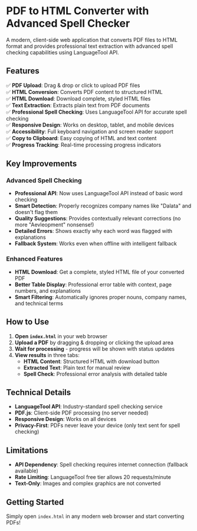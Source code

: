 # PDF to HTML Converter with Advanced Spell Checker

A modern, client-side web application that converts PDF files to HTML format and provides professional text extraction with advanced spell checking capabilities using LanguageTool API.

## Features

✅ **PDF Upload**: Drag & drop or click to upload PDF files  
✅ **HTML Conversion**: Converts PDF content to structured HTML  
✅ **HTML Download**: Download complete, styled HTML files  
✅ **Text Extraction**: Extracts plain text from PDF documents  
✅ **Professional Spell Checking**: Uses LanguageTool API for accurate spell checking  
✅ **Responsive Design**: Works on desktop, tablet, and mobile devices  
✅ **Accessibility**: Full keyboard navigation and screen reader support  
✅ **Copy to Clipboard**: Easy copying of HTML and text content  
✅ **Progress Tracking**: Real-time processing progress indicators  

## Key Improvements

### Advanced Spell Checking
- **Professional API**: Now uses LanguageTool API instead of basic word checking
- **Smart Detection**: Properly recognizes company names like "Dalata" and doesn't flag them
- **Quality Suggestions**: Provides contextually relevant corrections (no more "Aevleopment" nonsense!)
- **Detailed Errors**: Shows exactly why each word was flagged with explanations
- **Fallback System**: Works even when offline with intelligent fallback

### Enhanced Features
- **HTML Download**: Get a complete, styled HTML file of your converted PDF
- **Better Table Display**: Professional error table with context, page numbers, and explanations
- **Smart Filtering**: Automatically ignores proper nouns, company names, and technical terms

## How to Use

1. **Open `index.html`** in your web browser
2. **Upload a PDF** by dragging & dropping or clicking the upload area
3. **Wait for processing** - progress will be shown with status updates
4. **View results** in three tabs:
   - **HTML Content**: Structured HTML with download button
   - **Extracted Text**: Plain text for manual review
   - **Spell Check**: Professional error analysis with detailed table

## Technical Details

- **LanguageTool API**: Industry-standard spell checking service
- **PDF.js**: Client-side PDF processing (no server needed)
- **Responsive Design**: Works on all devices
- **Privacy-First**: PDFs never leave your device (only text sent for spell checking)

## Limitations

- **API Dependency**: Spell checking requires internet connection (fallback available)
- **Rate Limiting**: LanguageTool free tier allows 20 requests/minute
- **Text-Only**: Images and complex graphics are not converted

## Getting Started

Simply open `index.html` in any modern web browser and start converting PDFs!
